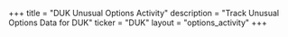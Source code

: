+++
title = "DUK Unusual Options Activity"
description = "Track Unusual Options Data for DUK"
ticker = "DUK"
layout = "options_activity"
+++

